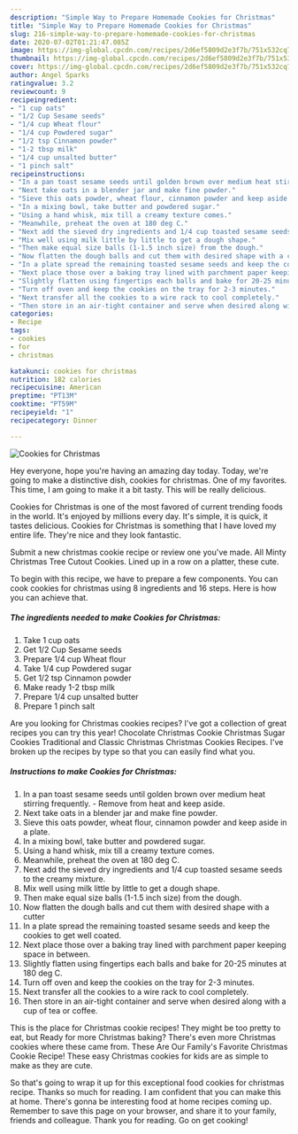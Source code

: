 ```yaml
---
description: "Simple Way to Prepare Homemade Cookies for Christmas"
title: "Simple Way to Prepare Homemade Cookies for Christmas"
slug: 216-simple-way-to-prepare-homemade-cookies-for-christmas
date: 2020-07-02T01:21:47.085Z
image: https://img-global.cpcdn.com/recipes/2d6ef5809d2e3f7b/751x532cq70/cookies-for-christmas-recipe-main-photo.jpg
thumbnail: https://img-global.cpcdn.com/recipes/2d6ef5809d2e3f7b/751x532cq70/cookies-for-christmas-recipe-main-photo.jpg
cover: https://img-global.cpcdn.com/recipes/2d6ef5809d2e3f7b/751x532cq70/cookies-for-christmas-recipe-main-photo.jpg
author: Angel Sparks
ratingvalue: 3.2
reviewcount: 9
recipeingredient:
- "1 cup oats"
- "1/2 Cup Sesame seeds"
- "1/4 cup Wheat flour"
- "1/4 cup Powdered sugar"
- "1/2 tsp Cinnamon powder"
- "1-2 tbsp milk"
- "1/4 cup unsalted butter"
- "1 pinch salt"
recipeinstructions:
- "In a pan toast sesame seeds until golden brown over medium heat stirring frequently.  Remove from heat and keep aside."
- "Next take oats in a blender jar and make fine powder."
- "Sieve this oats powder, wheat flour, cinnamon powder and keep aside in a plate."
- "In a mixing bowl, take butter and powdered sugar."
- "Using a hand whisk, mix till a creamy texture comes."
- "Meanwhile, preheat the oven at 180 deg C."
- "Next add the sieved dry ingredients and 1/4 cup toasted sesame seeds to the creamy mixture."
- "Mix well using milk little by little to get a dough shape."
- "Then make equal size balls (1-1.5 inch size) from the dough."
- "Now flatten the dough balls and cut them with desired shape with a cutter"
- "In a plate spread the remaining toasted sesame seeds and keep the cookies to get well coated."
- "Next place those over a baking tray lined with parchment paper keeping space in between."
- "Slightly flatten using fingertips each balls and bake for 20-25 minutes at 180 deg C."
- "Turn off oven and keep the cookies on the tray for 2-3 minutes."
- "Next transfer all the cookies to a wire rack to cool completely."
- "Then store in an air-tight container and serve when desired along with a cup of tea or coffee."
categories:
- Recipe
tags:
- cookies
- for
- christmas

katakunci: cookies for christmas 
nutrition: 182 calories
recipecuisine: American
preptime: "PT13M"
cooktime: "PT59M"
recipeyield: "1"
recipecategory: Dinner

---
```



![Cookies for Christmas](https://img-global.cpcdn.com/recipes/2d6ef5809d2e3f7b/751x532cq70/cookies-for-christmas-recipe-main-photo.jpg)

Hey everyone, hope you're having an amazing day today. Today, we're going to make a distinctive dish, cookies for christmas. One of my favorites. This time, I am going to make it a bit tasty. This will be really delicious.

Cookies for Christmas is one of the most favored of current trending foods in the world. It's enjoyed by millions every day. It's simple, it is quick, it tastes delicious. Cookies for Christmas is something that I have loved my entire life. They're nice and they look fantastic.

Submit a new christmas cookie recipe or review one you&#39;ve made. All Minty Christmas Tree Cutout Cookies. Lined up in a row on a platter, these cute.


To begin with this recipe, we have to prepare a few components. You can cook cookies for christmas using 8 ingredients and 16 steps. Here is how you can achieve that.

<!--inarticleads1-->

##### The ingredients needed to make Cookies for Christmas:

1. Take 1 cup oats
1. Get 1/2 Cup Sesame seeds
1. Prepare 1/4 cup Wheat flour
1. Take 1/4 cup Powdered sugar
1. Get 1/2 tsp Cinnamon powder
1. Make ready 1-2 tbsp milk
1. Prepare 1/4 cup unsalted butter
1. Prepare 1 pinch salt


Are you looking for Christmas cookies recipes? I&#39;ve got a collection of great recipes you can try this year! Chocolate Christmas Cookie Christmas Sugar Cookies Traditional and Classic Christmas Christmas Cookies Recipes. I&#39;ve broken up the recipes by type so that you can easily find what you. 

<!--inarticleads2-->

##### Instructions to make Cookies for Christmas:

1. In a pan toast sesame seeds until golden brown over medium heat stirring frequently.  - Remove from heat and keep aside.
1. Next take oats in a blender jar and make fine powder.
1. Sieve this oats powder, wheat flour, cinnamon powder and keep aside in a plate.
1. In a mixing bowl, take butter and powdered sugar.
1. Using a hand whisk, mix till a creamy texture comes.
1. Meanwhile, preheat the oven at 180 deg C.
1. Next add the sieved dry ingredients and 1/4 cup toasted sesame seeds to the creamy mixture.
1. Mix well using milk little by little to get a dough shape.
1. Then make equal size balls (1-1.5 inch size) from the dough.
1. Now flatten the dough balls and cut them with desired shape with a cutter
1. In a plate spread the remaining toasted sesame seeds and keep the cookies to get well coated.
1. Next place those over a baking tray lined with parchment paper keeping space in between.
1. Slightly flatten using fingertips each balls and bake for 20-25 minutes at 180 deg C.
1. Turn off oven and keep the cookies on the tray for 2-3 minutes.
1. Next transfer all the cookies to a wire rack to cool completely.
1. Then store in an air-tight container and serve when desired along with a cup of tea or coffee.


This is the place for Christmas cookie recipes! They might be too pretty to eat, but Ready for more Christmas baking? There&#39;s even more Christmas cookies where these came from. These Are Our Family&#39;s Favorite Christmas Cookie Recipe! These easy Christmas cookies for kids are as simple to make as they are cute. 

So that's going to wrap it up for this exceptional food cookies for christmas recipe. Thanks so much for reading. I am confident that you can make this at home. There's gonna be interesting food at home recipes coming up. Remember to save this page on your browser, and share it to your family, friends and colleague. Thank you for reading. Go on get cooking!
